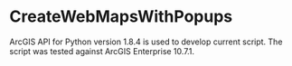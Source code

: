 # CreateWebMapsWithPopups
ArcGIS API for Python version 1.8.4 is used to develop current script. The script was tested against ArcGIS Enterprise 10.7.1. 
